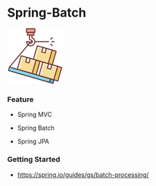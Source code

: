 # Spring-Batch

![conversion](/doc/overflow.png)

### Feature

- Spring MVC

- Spring Batch

- Spring JPA


### Getting Started  

- https://spring.io/guides/gs/batch-processing/
